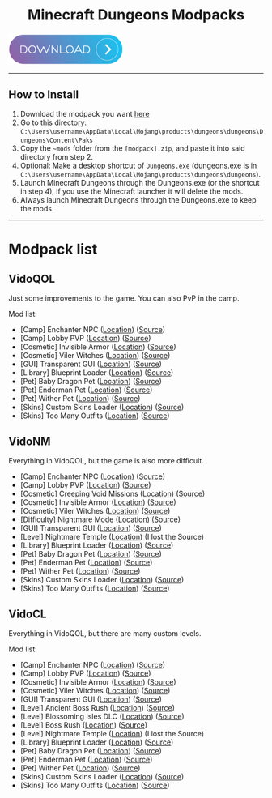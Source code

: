 <h1 align = "center">Minecraft Dungeons Modpacks</h1>


<a href = "https://github.com/afkvido/MinecraftDungeonsModpacks/releases/latest">
<img src="https://raw.githubusercontent.com/afkvido/image-repository/ImageRepo/Modern%20Download%20Button.png" alt="DOWNLOAD >" width="225"/>
</a>

_________

## How to Install
1. Download the modpack you want [here](https://github.com/afkvido/MinecraftDungeonsModpacks/releases/latest)
2. Go to this directory: `C:\Users\username\AppData\Local\Mojang\products\dungeons\dungeons\Dungeons\Content\Paks`
3. Copy the `~mods` folder from the `[modpack].zip`, and paste it into said directory from step 2.
4. Optional: Make a desktop shortcut of `Dungeons.exe` (dungeons.exe is in `C:\Users\username\AppData\Local\Mojang\products\dungeons\dungeons`).
5. Launch Minecraft Dungeons through the Dungeons.exe (or the shortcut in step 4), if you use the Minecraft launcher it will delete the mods.
6. Always launch Minecraft Dungeons through the Dungeons.exe to keep the mods.

________

# Modpack list

## VidoQOL
Just some improvements to the game. You can also PvP in the camp.

Mod list:
- [Camp] Enchanter NPC ([Location](https://github.com/afkvido/MinecraftDungeonsModpacks/blob/main/VidoQOL/~mods/CAMP_EnchanterNPC.pak)) ([Source](https://www.nexusmods.com/minecraftdungeons/mods/146))
- [Camp] Lobby PVP ([Location](https://github.com/afkvido/MinecraftDungeonsModpacks/blob/main/VidoNM/~mods/CAMP_LobbyPvp.pak)) ([Source](https://www.nexusmods.com/minecraftdungeons/mods/117))
- [Cosmetic] Invisible Armor ([Location](https://github.com/afkvido/MinecraftDungeonsModpacks/blob/main/VidoQOL/~mods/COSMETIC_Invisible-Armor.pak)) ([Source](https://www.nexusmods.com/minecraftdungeons/mods/18))
- [Cosmetic] Viler Witches ([Location](https://github.com/afkvido/MinecraftDungeonsModpacks/blob/main/VidoQOL/~mods/COSMETIC_VilerWitches.pak)) ([Source](https://www.nexusmods.com/minecraftdungeons/mods/104))
- [GUI] Transparent GUI ([Location](https://github.com/afkvido/MinecraftDungeonsModpacks/blob/main/VidoQOL/~mods/GUI_TransparentGui.pak)) ([Source](https://www.nexusmods.com/minecraftdungeons/mods/84))
- [Library] Blueprint Loader ([Location](https://github.com/afkvido/MinecraftDungeonsModpacks/blob/main/VidoQOL/~mods/LIBRARY_Blueprint-Loader.pak)) ([Source](https://www.nexusmods.com/minecraftdungeons/mods/111))
- [Pet] Baby Dragon Pet ([Location](https://github.com/afkvido/MinecraftDungeonsModpacks/blob/main/VidoQOL/~mods/PET_BabyDragon.pak)) ([Source](https://www.nexusmods.com/minecraftdungeons/mods/65))
- [Pet] Enderman Pet ([Location](https://github.com/afkvido/MinecraftDungeonsModpacks/blob/main/VidoQOL/~mods/PET_Endeman.pak)) ([Source](https://www.nexusmods.com/minecraftdungeons/mods/99))
- [Pet] Wither Pet ([Location](https://github.com/afkvido/MinecraftDungeonsModpacks/blob/main/VidoQOL/~mods/PET_Wither.pak)) ([Source](https://www.nexusmods.com/minecraftdungeons/mods/42))
- [Skins] Custom Skins Loader ([Location](https://github.com/afkvido/MinecraftDungeonsModpacks/blob/main/VidoQOL/~mods/SKINS_CustomSkinsLoader.pak)) ([Source](https://www.nexusmods.com/minecraftdungeons/mods/79))
- [Skins] Too Many Outfits ([Location](https://github.com/afkvido/MinecraftDungeonsModpacks/blob/main/VidoQOL/~mods/SKINS_TooManyOutfits.pak)) ([Source](https://www.nexusmods.com/minecraftdungeons/mods/44))

## VidoNM
Everything in VidoQOL, but the game is also more difficult.

- [Camp] Enchanter NPC ([Location](https://github.com/afkvido/MinecraftDungeonsModpacks/blob/main/VidoNM/~mods/CAMP_EnchanterNPC.pak)) ([Source](https://www.nexusmods.com/minecraftdungeons/mods/146))
- [Camp] Lobby PVP ([Location](https://github.com/afkvido/MinecraftDungeonsModpacks/blob/main/VidoNM/~mods/CAMP_LobbyPvp.pak)) ([Source](https://www.nexusmods.com/minecraftdungeons/mods/117))
- [Cosmetic] Creeping Void Missions ([Location](https://github.com/afkvido/MinecraftDungeonsModpacks/blob/main/VidoNM/~mods/COSMETIC_CreepingVoid.pak)) ([Source](https://www.nexusmods.com/minecraftdungeons/mods/138))
- [Cosmetic] Invisible Armor ([Location](https://github.com/afkvido/MinecraftDungeonsModpacks/blob/main/VidoNM/~mods/COSMETIC_Invisible-Armor.pak)) ([Source](https://www.nexusmods.com/minecraftdungeons/mods/18))
- [Cosmetic] Viler Witches ([Location](https://github.com/afkvido/MinecraftDungeonsModpacks/blob/main/VidoNM/~mods/COSMETIC_VilerWitches.pak)) ([Source](https://www.nexusmods.com/minecraftdungeons/mods/104))
- [Difficulty] Nightmare Mode ([Location](https://github.com/afkvido/MinecraftDungeonsModpacks/blob/main/VidoNM/~mods/COSMETIC_VilerWitches.pak)) ([Source](https://www.nexusmods.com/minecraftdungeons/mods/50))
- [GUI] Transparent GUI ([Location](https://github.com/afkvido/MinecraftDungeonsModpacks/blob/main/VidoNM/~mods/GUI_TransparentGui.pak)) ([Source](https://www.nexusmods.com/minecraftdungeons/mods/84))
- [Level] Nightmare Temple ([Location](https://github.com/afkvido/MinecraftDungeonsModpacks/blob/main/VidoNM/~mods/LEVEL_NightmareTemple.pak)) (I lost the Source)
- [Library] Blueprint Loader ([Location](https://github.com/afkvido/MinecraftDungeonsModpacks/blob/main/VidoNM/~mods/LIBRARY_Blueprint-Loader.pak)) ([Source](https://www.nexusmods.com/minecraftdungeons/mods/111))
- [Pet] Baby Dragon Pet ([Location](https://github.com/afkvido/MinecraftDungeonsModpacks/blob/main/VidoNM/~mods/PET_BabyDragon.pak)) ([Source](https://www.nexusmods.com/minecraftdungeons/mods/65))
- [Pet] Enderman Pet ([Location](https://github.com/afkvido/MinecraftDungeonsModpacks/blob/main/VidoNM/~mods/PET_Endeman.pak)) ([Source](https://www.nexusmods.com/minecraftdungeons/mods/99))
- [Pet] Wither Pet ([Location](https://github.com/afkvido/MinecraftDungeonsModpacks/blob/main/VidoNM/~mods/PET_Wither.pak)) ([Source](https://www.nexusmods.com/minecraftdungeons/mods/42))
- [Skins] Custom Skins Loader ([Location](https://github.com/afkvido/MinecraftDungeonsModpacks/blob/main/VidoNM/~mods/SKINS_CustomSkinsLoader.pak)) ([Source](https://www.nexusmods.com/minecraftdungeons/mods/79))
- [Skins] Too Many Outfits ([Location](https://github.com/afkvido/MinecraftDungeonsModpacks/blob/main/VidoNM/~mods/SKINS_TooManyOutfits.pak)) ([Source](https://www.nexusmods.com/minecraftdungeons/mods/44))

## VidoCL
Everything in VidoQOL, but there are many custom levels.

Mod list:
- [Camp] Enchanter NPC ([Location](https://github.com/afkvido/MinecraftDungeonsModpacks/blob/main/VidoCL/~mods/CAMP_EnchanterNPC.pak)) ([Source](https://www.nexusmods.com/minecraftdungeons/mods/146))
- [Camp] Lobby PVP ([Location](https://github.com/afkvido/MinecraftDungeonsModpacks/blob/main/VidoCL/~mods/CAMP_LobbyPvp.pak)) ([Source](https://www.nexusmods.com/minecraftdungeons/mods/117))
- [Cosmetic] Invisible Armor ([Location](https://github.com/afkvido/MinecraftDungeonsModpacks/blob/main/VidoCL/~mods/COSMETIC_Invisible-Armor.pak)) ([Source](https://www.nexusmods.com/minecraftdungeons/mods/18))
- [Cosmetic] Viler Witches ([Location](https://github.com/afkvido/MinecraftDungeonsModpacks/blob/main/VidoCL/~mods/COSMETIC_VilerWitches.pak)) ([Source](https://www.nexusmods.com/minecraftdungeons/mods/104))
- [GUI] Transparent GUI ([Location](https://github.com/afkvido/MinecraftDungeonsModpacks/blob/main/VidoCL/~mods/GUI_TransparentGui.pak)) ([Source](https://www.nexusmods.com/minecraftdungeons/mods/84))
- [Level] Ancient Boss Rush ([Location](https://github.com/afkvido/MinecraftDungeonsModpacks/blob/main/VidoCL/~mods/LEVEL_AncientRush.pak)) ([Source](https://www.nexusmods.com/minecraftdungeons/mods/113))
- [Level] Blossoming Isles DLC ([Location](https://github.com/afkvido/MinecraftDungeonsModpacks/blob/main/VidoCL/~mods/LEVEL_BlossomingIsles.pak)) ([Source](https://www.nexusmods.com/minecraftdungeons/mods/140))
- [Level] Boss Rush ([Location](https://github.com/afkvido/MinecraftDungeonsModpacks/blob/main/VidoCL/~mods/LEVEL_BossRush.pak)) ([Source](https://www.nexusmods.com/minecraftdungeons/mods/17))
- [Level] Nightmare Temple ([Location](https://github.com/afkvido/MinecraftDungeonsModpacks/blob/main/VidoCL/~mods/LEVEL_NightmareTemple.pak)) (I lost the Source)
- [Library] Blueprint Loader ([Location](https://github.com/afkvido/MinecraftDungeonsModpacks/blob/main/VidoCL/~mods/LIBRARY_Blueprint-Loader.pak)) ([Source](https://www.nexusmods.com/minecraftdungeons/mods/111))
- [Pet] Baby Dragon Pet ([Location](https://github.com/afkvido/MinecraftDungeonsModpacks/blob/main/VidoCL/~mods/PET_BabyDragon.pak)) ([Source](https://www.nexusmods.com/minecraftdungeons/mods/65))
- [Pet] Enderman Pet ([Location](https://github.com/afkvido/MinecraftDungeonsModpacks/blob/main/VidoCL/~mods/PET_Endeman.pak)) ([Source](https://www.nexusmods.com/minecraftdungeons/mods/99))
- [Pet] Wither Pet ([Location](https://github.com/afkvido/MinecraftDungeonsModpacks/blob/main/VidoCL/~mods/PET_Wither.pak)) ([Source](https://www.nexusmods.com/minecraftdungeons/mods/42))
- [Skins] Custom Skins Loader ([Location](https://github.com/afkvido/MinecraftDungeonsModpacks/blob/main/VidoCL/~mods/SKINS_CustomSkinsLoader.pak)) ([Source](https://www.nexusmods.com/minecraftdungeons/mods/79))
- [Skins] Too Many Outfits ([Location](https://github.com/afkvido/MinecraftDungeonsModpacks/blob/main/VidoCL/~mods/SKINS_TooManyOutfits.pak)) ([Source](https://www.nexusmods.com/minecraftdungeons/mods/44))